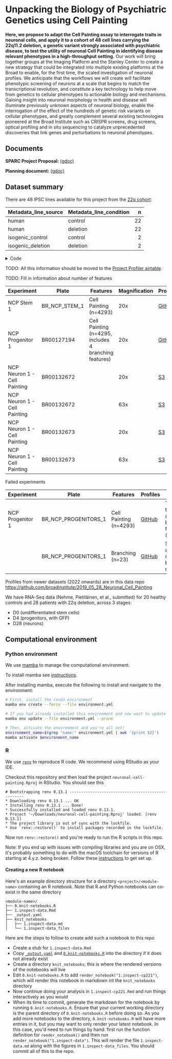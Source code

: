 # Unpacking the Biology of Psychiatric Genetics using Cell Painting

**Here, we propose to adapt the Cell Painting assay to interrogate traits in neuronal cells, and apply it to a cohort of 48 cell lines carrying the 22q11.2 deletion, a genetic variant strongly associated with psychiatric disease, to test the utility of neuronal Cell Painting in identifying disease relevant phenotypes in a high-throughput setting.** Our work will bring together groups at the Imaging Platform and the Stanley Center to create a new strategy that could be integrated into multiple existing platforms at the Broad to enable, for the first time, the scaled investigation of neuronal profiles. We anticipate that the workflows we will create will facilitate phenotypic screening of neurons at a scale that begins to match the transcriptional revolution, and constitute a key technology to help move from genetics to cellular phenotypes to actionable biology and mechanisms. Gaining insight into neuronal morphology in health and disease will illuminate previously unknown aspects of neuronal biology, enable the interrogation of the effect of the hundreds of genetic risk variants on cellular phenotypes, and greatly complement several existing technologies pioneered at the Broad Institute such as CRISPR screens, drug screens, optical profiling and in situ sequencing to catalyze unprecedented discoveries that link genes and perturbations to neuronal phenotypes.

## Documents

**SPARC Project Proposal:** [(gdoc)](https://docs.google.com/document/d/19uRqfbbwfTVl0vm1ubchO0tccvPs7kpXKlHxpxEDaHU/edit)

**Planning document:** [(gdoc)](https://docs.google.com/document/d/1zEamFSAhJfkR7JPTmALCSpijIo1l7a-KzY32LPFUR48/edit)

## Dataset summary

There are 48 IPSC lines available for this project from the [22q cohort](https://docs.google.com/spreadsheets/d/1ShXDddzO5mK7-C6G_BQYM3H7y8-2sGOOUn5uRX6SXVk/edit#gid=0):

| Metadata_line_source | Metadata_line_condition |  n |
|:---------------------|:------------------------|---:|
| human                | control                 | 22 |
| human                | deletion                | 22 |
| isogenic_control     | control                 |  2 |
| isogenic_deletion    | deletion                |  2 |

<details>
  <summary> Code </summary>

```r
read_tsv("metadata/NCP_STEM_1/platemap/BR_NCP_STEM_1.txt") %>%
  distinct(line_ID, line_condition, line_source) %>% count(line_source, line_condition) %>%
  knitr::kable()
```

</details>

TODO: All this information should be moved to the [Project Profiler airtable](https://airtable.com/appctUGldmRNkVS19/tblXX3mTxhCR9Bxbq/viwNJfGOOJot7Wr3x?blocks=hide).

TODO: Fill in information about number of features

| Experiment                   | Plate            | Features                                              | Magnification | Profiles                                                                                                                                              | Notes                                                                                                                                               |
|------------------------------|------------------|-------------------------------------------------------|---------------|-------------------------------------------------------------------------------------------------------------------------------------------------------|-----------------------------------------------------------------------------------------------------------------------------------------------------|
| NCP Stem 1                   | BR\_NCP\_STEM\_1 | Cell Painting (n=4293)                                | 20x           | [GitHub](1.run-workflows/profiles/NCP_STEM_1/BR_NCP_STEM_1)                                                                                           |                                                                                                                                                     |
| NCP Progenitor 1             | BR00127194       | Cell Painting (n=4295, includes 4 branching features) | 20x           | [GitHub](1.run-workflows/profiles/NCP_PROGENITORS_1/BR00127194)                                                                                       | This is a repeat of an experiment that failed ([notes)](https://github.com/broadinstitute/neuronal-cell-painting/issues/10#issuecomment-909397555). |
| NCP Neuron 1 - Cell Painting | BR00132672       |                                                       | 20x           | [S3](https://imaging-platform.s3.amazonaws.com/projects/2019_05_28_Neuronal_Cell_Painting/workspace/profiles/2022_03_03_NCP_NEURONS_2_20x/BR00132672) | ([notes](https://github.com/broadinstitute/neuronal-cell-painting/issues/21#issuecomment-1077803763))                                               |
| NCP Neuron 1 - Cell Painting | BR00132672       |                                                       | 63x           | [S3](https://imaging-platform.s3.amazonaws.com/projects/2019_05_28_Neuronal_Cell_Painting/workspace/profiles/2022_03_03_NCP_NEURONS_2_63x/BR00132672) | same ^^^                                                                                                                                            |
| NCP Neuron 1 - Cell Painting | BR00132673       |                                                       | 20x           | [S3](https://imaging-platform.s3.amazonaws.com/projects/2019_05_28_Neuronal_Cell_Painting/workspace/profiles/2022_03_03_NCP_NEURONS_2_20x/BR00132673) | same ^^^                                                                                                                                            |
| NCP Neuron 1 - Cell Painting | BR00132673       |                                                       | 63x           | [S3](https://imaging-platform.s3.amazonaws.com/projects/2019_05_28_Neuronal_Cell_Painting/workspace/profiles/2022_03_03_NCP_NEURONS_2_63x/BR00132673) | same ^^^                                                                                                                                            |

Failed experiments

| Experiment       | Plate                   | Features               | Profiles                                                                            | Notes                                                                                                                                         |
|------------------|-------------------------|------------------------|-------------------------------------------------------------------------------------|-----------------------------------------------------------------------------------------------------------------------------------------------|
| NCP Progenitor 1 | BR\_NCP\_PROGENITORS\_1 | Cell Painting (n=4293) | [GitHub](1.run-workflows/profiles/NCP_PROGENITORS_1/BR_NCP_PROGENITORS_1)           | This was the first attempt but it failed ([notes](https://github.com/broadinstitute/neuronal-cell-painting/issues/10#issuecomment-740777303)) |
|                  | BR\_NCP\_PROGENITORS\_1 | Branching (n=23)       | [GitHub](1.run-workflows/profiles/NCP_PROGENITORS_1_BRANCHING/BR_NCP_PROGENITORS_1) | Same as above, only branching metrics                                                                                                         |

Profiles from newer datasets (2022 onwards) are in this data repo <https://github.com/broadinstitute/2019_05_28_Neuronal_Cell_Painting>

We have RNA-Seq data (Nehme, Pietiläinen, et al., submitted) for 20 healthy controls and 28 patients with 22q deletion, across 3 stages:

- D0 (undifferentiated stem cells)
- D4 (progenitors, with GFP)
- D28 (neurons)

## Computational environment

### Python environment

We use [mamba](https://mamba.readthedocs.io/en/latest/) to manage the computational environment.

To install mamba see [instructions](https://mamba.readthedocs.io/en/latest/installation.html).

After installing mamba, execute the following to install and navigate to the environment:

```bash
# First, install the conda environment
mamba env create --force --file environment.yml

# If you had already installed this environment and now want to update it
mamba env update --file environment.yml --prune

# Then, activate the environment and you're all set!
environment_name=$(grep "name:" environment.yml | awk '{print $2}')
mamba activate $environment_name
```

### R

We use [`renv`](https://rstudio.github.io/renv/index.html) to reproduce R code.
We recommend using RStudio as your IDE.

Checkout this repository and then load the project `neuronal-cell-painting.Rproj` in RStudio.
You should see this

```text
# Bootstrapping renv 0.13.1 --------------------------------------------------
* Downloading renv 0.13.1 ... OK
* Installing renv 0.13.1 ... Done!
* Successfully installed and loaded renv 0.13.1.
* Project '~/Downloads/neuronal-cell-painting.Rproj' loaded. [renv 0.13.1]
* The project library is out of sync with the lockfile.
* Use `renv::restore()` to install packages recorded in the lockfile.
```

Now run `renv::restore()` and you're ready to run the R scripts in this repo.

Note: If you end up with issues with compiling libraries and you are on OSX, it's probably something to do with the macOS toolchain for versions of R starting at 4.y.z. being broken.
Follow these [instructions](https://thecoatlessprofessor.com/programming/cpp/r-compiler-tools-for-rcpp-on-macos/) to get set up.

#### Creating a new R notebook

Here's an example directory structure for a directory `<project>/<module-name>` containing an R notebook.
Note that R and Python notebooks can co-exist in the same directory

```text
<module-name>/
├── 0.knit-notebooks.R
├── 1.inspect-data.Rmd
├── _output.yaml
├── knit_notebooks
│   ├── 1.inspect-data.md
│   └── 1.inspect-data_files
```

Here are the steps to follow to create add such a notebook to this repo

- Create a stub for `1.inspect-data.Rmd`
- Copy [`_output.yaml`](https://gist.github.com/shntnu/12f5124fc0b8d9fbcef2765b89af9668) and [`0.knit-notebooks.R`](https://gist.github.com/shntnu/db9794e3d2ffbed09e290ffbb150512f) into the directory if it does not already exist
- Create a directory `knit_notebooks`; this is where the rendered versions of the notebooks will live
- Edit `0.knit-notebooks.R` to add `render_notebook("1.inspect-cp221")`, which will render this notebook in markdown int the `knit_notebooks` directory
- Now continue doing your analysis in `1.inspect-cp221.Rmd` and run things interactively as you would
- When its time to commit, generate the markdown for the notebook by running `0.knit-notebooks.R`. Ensure that your current working directory is the parent directory of `0.knit-notebooks.R` before doing so. As you add more notebooks to the directory, `0.knit-notebooks.R` will have more entries in it, but you may want to only render your latest notebook. In this case, you'd need to run things by hand: first run the function definition for `render_notebook()` and then run `render_notebook("1.inspect-data")`. This will render the file `1.inspect-data.md` along with the figures in `1.inspect-data_files`. You should commit all of this to the repo.
